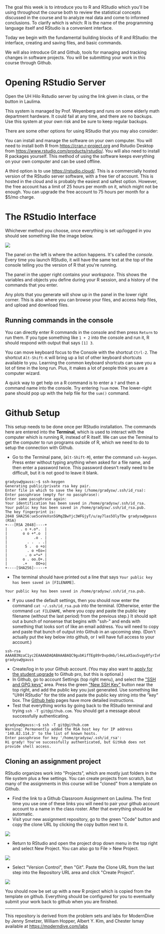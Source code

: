 
The goal this week is to introduce you to R and RStudio which you'll be using throughout the course both to review the statistical concepts discussed in the  course and to analyze real data and come to informed conclusions. To clarify which is which: R is the name of the programming language itself and RStudio is a convenient interface. 

Today we begin with the fundamental building blocks of R and RStudio: the interface, creating and saving files, and basic commands.

We will also introduce Git and Github, tools for managing and tracking changes in software projects. You will be submitting your work in this course through Github.

# Opening RStudio Server

Open the UH Hilo Rstudio server by using the link given in class, or the button in Laulima.

This system is managed by Prof. Weyenberg and runs on some elderly math department hardware. It could fail at any time, and there are no backups. Use this system at your own risk and be sure to keep regular backups.

There are some other options for using RStudio that you may also consider:

You can install and manage the software on your own computer. You will need to install both R from https://cran.r-project.org and Rstudio Desktop from https://www.rstudio.com/products/rstudio/. You will also need to install R packages yourself. This method of using the software keeps everything on your own computer and can be used offline.

A third option is to use https://rstudio.cloud/. This is a commercially hosted version of the RStudio server software, with a free tier of account. This is hosted in the cloud and is probably the easiest and safest option. However, the free account has a limit of 25 hours per month on it, which might not be enough. You can upgrade the free account to 75 hours per month for a $5/mo charge.



# The RStudio Interface

Whichever method you choose, once everything is set up/logged in you should see something like the image below.

![](figures/Studio_opening.png)


The panel on the left is where the action happens. It's called the *console*.  Every time you launch RStudio, it will have the same text at the top of the  console telling you the version of R that you're running.

The panel in the upper right contains your *workspace*. This shows the variables and objects you define during your R session, and a history of the commands that you enter. 

Any plots that you generate will show up in the panel in the lower right corner.  This is also where you can browse your files, and access help files, and upload and download files. 

## Running commands in the console

You can directly enter R commands in the console and then press `Return` to run them. If you type something like `1 + 2` into the console and run it, R should respond with output that says `[1] 3`.

You can move keyboard focus to the Console with the shortcut `Ctrl-2`.  The shortcut `Alt-Shift-K` will bring up a list of other keyboard shortcuts available to you. Learning the common keyboard shortcuts can save you a lot of time in the long run. Plus, it makes a lot of people think you are a computer wizard.

A quick way to get help on a R command is to enter a `?` and then a command name into the console. Try entering `?sum` now. The lower-right pane should pop up with the help file for the `sum()` command.

# Github Setup

This setup needs to be done once per RStudio installation. The commands here are entered into the __Terminal__, which is used to interact with the computer which is running R, instead of R itself. We can use the Terminal to get the computer to run programs outside of R, which we need to do to setup the connection with Github.

- Go to the Terminal pane, (`Alt-Shift-M`), enter the command `ssh-keygen`. Press enter without typing anything when asked for a file name, and then enter a password twice. This password doesn't really need to be difficult, but it is not good to leave it blank. 

```
gradysw@gauss:~$ ssh-keygen
Generating public/private rsa key pair.
Enter file in which to save the key (/home/gradysw/.ssh/id_rsa):
Enter passphrase (empty for no passphrase): 
Enter same passphrase again: 
Your identification has been saved in /home/gradysw/.ssh/id_rsa.
Your public key has been saved in /home/gradysw/.ssh/id_rsa.pub.
The key fingerprint is:
2048 SHA256:ue5ceVeXsn5GMqZBwYjc3WFGjyT/u/ay7las5OlyTDw gradysw@gauss (RSA)
+---[RSA 2048]----+
|      . o +.o*.  |
|       o o +*.o  |
|            .o . |
|         . .  . .|
|        S .  o +o|
|         . o +Eo=|
|        . o =*=* |
|       o . oo.O+.|
|       .+    OO+o|
+----[SHA256]-----+
```

- The terminal should have printed out a line that says `Your public key has been saved in [FILENAME]`.

```
Your public key has been saved in /home/gradysw/.ssh/id_rsa.pub.
```

- If you used the default settings, then you should now enter the command `cat ~/.ssh/id_rsa.pub` into the terminal. (Otherwise, enter the command `cat FILENAME`, where you copy and paste the public key filename (without the last period) from the previous step.) It should spit out a bunch of nonsense that begins with "ssh-" and ends with something that looks sort of like an email address. You will need to copy and paste that bunch of output into Github in an upcoming step. (Don't actually put the key below into github, or I will have full access to your account.)

```
ssh-rsa AAAAB3NzaC1yc2EAAAADAQABAAABAQC9gubKifTEg89rDvpdmb/l4eLaX5au5vgy0fyrIvR7M5W/v7LZLWPvZ3D3JkusTTlQvKD4JOPu7XJVH4Fu7P4X28bxJ22An2m8yG20zXfMg9jCx3dDDEpeh9XqNGaTxKnQu/xx71VJAamIwB2yuofV9VBZTLyZvb+BHkueehCyzpxt27oDi3XCkJaWw4qx6V2SE0hePSHB91EFlCyWtVYk3ClT69V9M380ABgh5Fiz72yiht2aBbCz4DTQ++IzzyLB9hlzDvXFSARwRDFzBOiL0UjAa7JV+1l5wDZi2N1eTk/Vx3XEYXr89ss3v3bN/YbrRBa4C8nYxRs16sQtuM9T gradysw@gauss
```
- Create/log in to your Github account. (You may also want to [apply for the student upgrade](https://education.github.com/discount_requests/student_application) to Github pro, but this is optional.)
- In Github, go to account Settings (top right menu), and select the ["SSH and GPG keys"](https://github.com/settings/keys) area. Press the green ["New SSH Key"](https://github.com/settings/ssh/new) button near the top right, and add the public key you just generated. Use something like "UHH RStudio" for the title and paste the public key string into the "key" box. The [Github help](https://docs.github.com/en/authentication/connecting-to-github-with-ssh/adding-a-new-ssh-key-to-your-github-account) pages have more detailed instructions.
- Test that everything works by going back to the RStudio terminal and trying `ssh -T git@github.com`. You should 
get a message about successfully authenticating.

```
gradysw@gauss:~$ ssh -T git@github.com
Warning: Permanently added the RSA host key for IP address '140.82.114.3' to the list of known hosts.
Enter passphrase for key '/home/gradysw/.ssh/id_rsa': 
Hi grady! You've successfully authenticated, but GitHub does not provide shell access.
```

## Cloning an assignment project

RStudio organizes work into "Projects", which are mostly just folders in the file system plus a few settings. You can create projects from scratch, but many of the assignments in this course will be "cloned" from a template on Github. 

- Find the link to a Github Classroom Assignment on Laulima. The first time you use one of these links you will need to pair your github account account to a name in the class roster. After that everything should be automatic. 
- Visit your new assignment repository, go to the green "Code" button and copy the clone URL by clicking the copy button next to it.

![](figures/github-clone-url.png)

- Return to RStudio and open the project drop down menu in the top right and select New Project. You can also go to File > New Project.

![](figures/new-project.png)

- Select "Version Control", then "Git". Paste the Clone URL from the last step into the Repository URL area and click "Create Project".

![](figures/repository-url.png)

You should now be set up with a new R project which is copied from the template on github. Everything should be configured for you to eventually submit your work back to github when you are finished.

----

This repository is derived from the problem sets and labs for ModernDive by Jenny Smetzer, William Hopper, Albert Y. Kim, and Chester Ismay available at https://moderndive.com/labs

